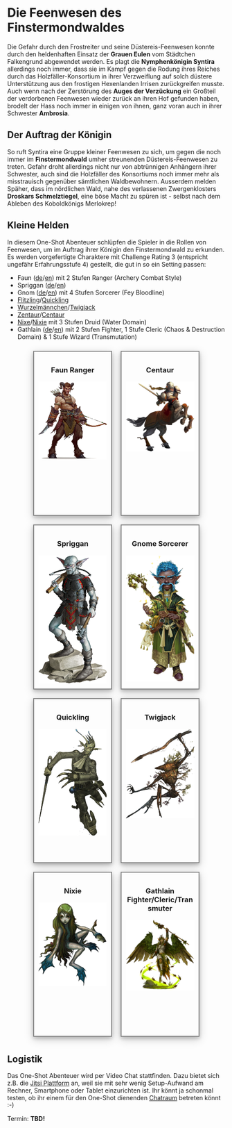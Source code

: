 # Die Feenwesen des Finstermondwaldes

Die Gefahr durch den Frostreiter und seine Düstereis-Feenwesen konnte durch den heldenhaften Einsatz der **Grauen Eulen** vom Städtchen Falkengrund abgewendet werden.
Es plagt die **Nymphenkönigin Syntira** allerdings noch immer, dass sie im Kampf gegen die Rodung ihres Reiches durch das Holzfäller-Konsortium in ihrer Verzweiflung auf solch düstere Unterstützung aus den frostigen Hexenlanden Irrisen zurückgreifen musste.
Auch wenn nach der Zerstörung des **Auges der Verzückung** ein Großteil der verdorbenen Feenwesen wieder zurück an ihren Hof gefunden haben, brodelt der Hass noch immer in einigen von ihnen, ganz voran auch in ihrer Schwester **Ambrosia**.

## Der Auftrag der Königin

So ruft Syntira eine Gruppe kleiner Feenwesen zu sich, um gegen die noch immer im **Finstermondwald** umher streunenden Düstereis-Feenwesen zu treten.
Gefahr droht allerdings nicht nur von abtrünnigen Anhängern ihrer Schwester, auch sind die Holzfäller des Konsortiums noch immer mehr als misstrauisch gegenüber sämtlichen Waldbewohnern.
Ausserdem melden Späher, dass im nördlichen Wald, nahe des verlassenen Zwergenklosters **Droskars Schmelztiegel**, eine böse Macht zu spüren ist - selbst nach dem Ableben des Koboldkönigs Merlokrep!

## Kleine Helden

In diesem One-Shot Abenteuer schlüpfen die Spieler in die Rollen von Feenwesen, um im Auftrag ihrer Königin den Finstermondwald zu erkunden.
Es werden vorgefertigte Charaktere mit Challenge Rating 3 (entspricht ungefähr Erfahrungsstufe 4) gestellt, die gut in so ein Setting passen:

* Faun ([de](http://prd.5footstep.de/MonsterhandbuchIII/Faun)/[en](https://www.d20pfsrd.com/bestiary/monster-listings/fey/faun/)) mit 2 Stufen Ranger (Archery Combat Style)
* Spriggan ([de](http://prd.5footstep.de/MonsterhandbuchII/Spriggan)/[en](https://www.d20pfsrd.com/bestiary/monster-listings/humanoids/spriggan/))
* Gnom ([de](http://prd.5footstep.de/NSCKompendium/Grundklassen/Hexenmeister/BefleckterHexenmeister)/[en](https://www.d20pfsrd.com/bestiary/npc-s/npcs-cr-3/tainted-sorcerer-gnome-sorcerer-4/)) mit 4 Stufen Sorcerer (Fey Bloodline)
* [Flitzling](http://prd.5footstep.de/MonsterhandbuchII/Flitzling)/[Quickling](https://www.d20pfsrd.com/bestiary/monster-listings/fey/quickling/)
* [Wurzelmännchen](http://prd.5footstep.de/MonsterhandbuchII/Wurzelmaennchen)/[Twigjack](https://www.d20pfsrd.com/bestiary/monster-listings/fey/twigjack/)
* [Zentaur](http://prd.5footstep.de/Monsterhandbuch/Zentaur)/[Centaur](https://www.d20pfsrd.com/bestiary/monster-listings/monstrous-humanoids/centaur/)
* [Nixe](http://prd.5footstep.de/MonsterhandbuchIII/Nixe)/[Nixie](https://www.d20pfsrd.com/bestiary/monster-listings/fey/nixie/) mit 3 Stufen Druid (Water Domain)
* Gathlain ([de](http://prd.5footstep.de/MonsterhandbuchIV/Gathlain)/[en](https://www.d20pfsrd.com/bestiary/monster-listings/fey/gathlain/)) mit 2 Stufen Fighter, 1 Stufe Cleric (Chaos & Destruction Domain) & 1 Stufe Wizard (Transmutation)


<link rel="stylesheet" href="https://stackpath.bootstrapcdn.com/font-awesome/4.7.0/css/font-awesome.min.css">

<style>
.container { 
    display: grid;
    grid-template-rows: 400px 400px 400px 400px; 
    grid-template-columns: 50% 50%; 
    width: 80%;
    text-align: center;
    margin-left: auto;
    margin-right: auto;
}

.hero {
    border: 2px solid grey;
    box-shadow: 0 4px 8px 0 rgba(0, 0, 0, 0.2), 0 6px 20px 0 rgba(0, 0, 0, 0.19);
    padding: 10px;
    margin: 10px;
    position: relative;
    display: inline;
    z-index: 0;
}

.title {
    position: relative;
}

.image {
    position: relative;
    margin-left: auto;
    margin-right: auto;
    height: 250px;
}

.icon {
    position: absolute;
    z-index: 1;
    bottom: 5px;
    width: 100%;
}
</style>

<div class="container">
    <div class="hero">
        <div class="title"><h3>Faun Ranger</h3></div>
        <div class="image"><a href="pcs/faun.html"><img src="pcs/faun.png"></a></div>
        <div class="icon">
            <i class="fa fa-2x fa-thumbs-up" aria-hidden="true"></i>
            <i class="fa fa-2x fa-shield" aria-hidden="true"></i>
            <i class="fa fa-2x fa-bullseye" aria-hidden="true"></i>
            <i class="fa fa-2x fa-gavel" aria-hidden="true"></i>
        </div>
    </div>
    <div class="hero">
        <div class="title"><h3>Centaur</h3></div>
        <div class="image"><a href="pcs/centaur.html"><img src="pcs/centaur.png"></a></div>
        <div class="icon">
            <i class="fa fa-2x fa-thumbs-up" aria-hidden="true"></i>
            <i class="fa fa-2x fa-bullseye" aria-hidden="true"></i>
            <i class="fa fa-2x fa-gavel" aria-hidden="true"></i>
            <i class="fa fa-2x fa-bolt" aria-hidden="true"></i>
        </div>
    </div>
    <div class="hero">
        <div class="title"><h3>Spriggan</h3></div>
        <div class="image"><a href="pcs/spriggan.html"><img src="pcs/spriggan.png"></a></div>
        <div class="icon">
            <i class="fa fa-2x fa-thumbs-up" aria-hidden="true"></i>
            <i class="fa fa-2x fa-shield" aria-hidden="true"></i>
            <i class="fa fa-2x fa-gavel" aria-hidden="true"></i>
        </div>
    </div>
    <div class="hero">
        <div class="title"><h3>Gnome Sorcerer</h3></div>
        <div class="image"><a href="pcs/gnome.html"><img src="pcs/gnome.png"></a></div>
        <div class="icon">
            <i class="fa fa-2x fa-puzzle-piece" aria-hidden="true"></i>
            <i class="fa fa-2x fa-magic" aria-hidden="true"></i>
        </div>
    </div>
    <div class="hero">
        <div class="title"><h3>Quickling</h3></div>
        <div class="image"><a href="pcs/quickling.html"><img src="pcs/quickling.png"></a></div>
        <div class="icon">
            <i class="fa fa-2x fa-thumbs-up" aria-hidden="true"></i>
            <i class="fa fa-2x fa-shield" aria-hidden="true"></i>
            <i class="fa fa-2x fa-gavel" aria-hidden="true"></i>
            <i class="fa fa-2x fa-bolt" aria-hidden="true"></i>
        </div>
    </div>
    <div class="hero">
        <div class="title"><h3>Twigjack</h3></div>
        <div class="image"><a href="pcs/twigjack.html"><img src="pcs/twigjack.png"></a></div>
        <div class="icon">
            <i class="fa fa-2x fa-balance-scale" aria-hidden="true"></i>
        </div>
    </div>
    <div class="hero">
        <div class="title"><h3>Nixie</h3></div>
        <div class="image"><a href="pcs/nixie.html"><img src="pcs/nixie.png"></a></div>
        <div class="icon">
            <i class="fa fa-2x fa-puzzle-piece" aria-hidden="true"></i>
            <i class="fa fa-2x fa-magic" aria-hidden="true"></i>
            <i class="fa fa-2x fa-medkit" aria-hidden="true"></i>
        </div>
    </div>
    <div class="hero">
        <div class="title"><h3>Gathlain Fighter/Cleric/Transmuter</h3></div>
        <div class="image"><a href="pcs/gathlain.html"><img src="pcs/gathlain.png"></a></div>
        <div class="icon">
            <i class="fa fa-2x fa-puzzle-piece" aria-hidden="true"></i>
            <i class="fa fa-2x fa-magic" aria-hidden="true"></i>
            <i class="fa fa-2x fa-medkit" aria-hidden="true"></i>
            <i class="fa fa-2x fa-gavel" aria-hidden="true"></i>
        </div>
    </div>
</div>

## Logistik

Das One-Shot Abenteuer wird per Video Chat stattfinden. Dazu bietet sich z.B. die [Jitsi Plattform](https://meet.jit.si/) an, weil sie mit sehr wenig Setup-Aufwand am Rechner, Smartphone oder Tablet einzurichten ist.
Ihr könnt ja schonmal testen, ob ihr einem für den One-Shot dienenden [Chatraum](https://meet.jit.si/SyntirasFeenwesen) betreten könnt :-)

Termin: **TBD!**
